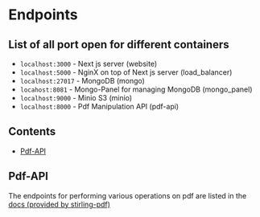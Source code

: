 # Endpoints

## List of all port open for different containers

-  `localhost:3000` - Next js server (website)
-  `localhost:5000` - NginX on top of Next js server (load_balancer)
-  `localhost:27017` - MongoDB (mongo)
-  `locahost:8081` - Mongo-Panel for managing MongoDB (mongo_panel)
-  `localhost:9000` - Minio S3 (minio)
-  `localhost:8000` - Pdf Manipulation API (pdf-api)

## Contents

- [Pdf-API](#pdf-api)

## Pdf-API

The endpoints for performing various operations on pdf are listed in the [docs (provided by stirling-pdf)](https://app.swaggerhub.com/apis-docs/Frooodle/Stirling-PDF/0.26.1#/)